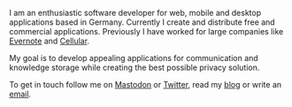 I am an enthusiastic software developer for web, mobile and desktop applications based in Germany. Currently I create and distribute free and commercial applications. Previously I have worked for large companies like [Evernote](https://evernote.com) and [Cellular](https://www.cellular.de).

My goal is to develop appealing applications for communication and knowledge storage while creating the best possible privacy solution.  
  
To get in touch follow me on <a rel="nofollow me" class="Link--primary" href="https://mastodon.social/@holtwick">Mastodon</a> or [Twitter](https://github.com/holtwick), read my [blog](https://holtwick.de/blog/) or write an [email](mailto:hello@holtwick.de).

